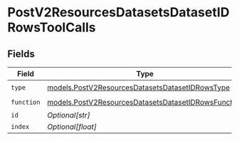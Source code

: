 # PostV2ResourcesDatasetsDatasetIDRowsToolCalls


## Fields

| Field                                                                                                            | Type                                                                                                             | Required                                                                                                         | Description                                                                                                      |
| ---------------------------------------------------------------------------------------------------------------- | ---------------------------------------------------------------------------------------------------------------- | ---------------------------------------------------------------------------------------------------------------- | ---------------------------------------------------------------------------------------------------------------- |
| `type`                                                                                                           | [models.PostV2ResourcesDatasetsDatasetIDRowsType](../models/postv2resourcesdatasetsdatasetidrowstype.md)         | :heavy_check_mark:                                                                                               | N/A                                                                                                              |
| `function`                                                                                                       | [models.PostV2ResourcesDatasetsDatasetIDRowsFunction](../models/postv2resourcesdatasetsdatasetidrowsfunction.md) | :heavy_check_mark:                                                                                               | N/A                                                                                                              |
| `id`                                                                                                             | *Optional[str]*                                                                                                  | :heavy_minus_sign:                                                                                               | N/A                                                                                                              |
| `index`                                                                                                          | *Optional[float]*                                                                                                | :heavy_minus_sign:                                                                                               | N/A                                                                                                              |
